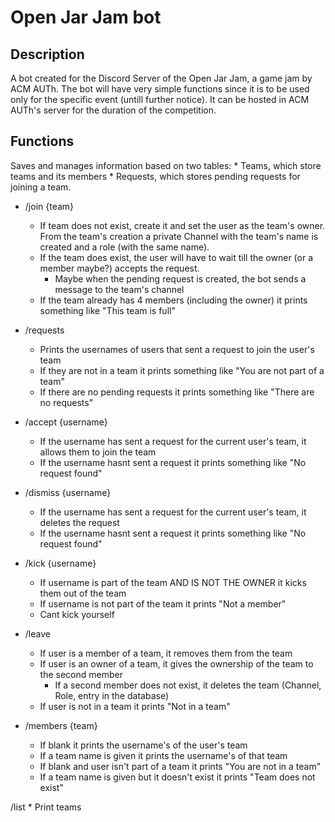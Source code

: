 # Open Jar Jam bot

## Description
A bot created for the Discord Server of the Open Jar Jam, a game jam by ACM AUTh. The bot will have very simple functions since it is to be used
only for the specific event (untill further notice). It can be hosted in ACM AUTh's server for the duration of the competition.

## Functions
Saves and manages information based on two tables: 
	* Teams, which store teams and its members
	* Requests, which stores pending requests for joining a team.

* /join {team}
	* If team does not exist, create it and set the user as the team's owner. From the team's creation a private Channel with the team's name is created and a role (with the same name).
	* If the team does exist, the user will have to wait till the owner (or a member maybe?) accepts the request. 
		* Maybe when the pending request is created, the bot sends a message to the team's channel
	* If the team already has 4 members (including the owner) it prints something like "This team is full"

* /requests
	* Prints the usernames of users that sent a request to join the user's team
	* If they are not in a team it prints something like "You are not part of a team"
	* If there are no pending requests it prints something like "There are no requests"

* /accept {username}
	* If the username has sent a request for the current user's team, it allows them to join the team 
	* If the username hasnt sent a request it prints something like "No request found"

* /dismiss {username}
	* If the username has sent a request for the current user's team, it deletes the request
	* If the username hasnt sent a request it prints something like "No request found"

* /kick {username}
	* If username is part of the team AND IS NOT THE OWNER it kicks them out of the team
	* If username is not part of the team it prints "Not a member" 
	* Cant kick yourself

* /leave
	* If user is a member of a team, it removes them from the team
	* If user is an owner of a team, it gives the ownership of the team to the second member 
		* If a second member does not exist, it deletes the team (Channel, Role, entry in the database) 
	* If user is not in a team it prints "Not in a team" 

* /members {team}
	* If blank it prints the username's of the user's team
	* If a team name is given it prints the username's of that team
	* If blank and user isn't part of a team it prints "You are not in a team"
	* If a team name is given but it doesn't exist it prints "Team does not exist"

/list 
	* Print teams

